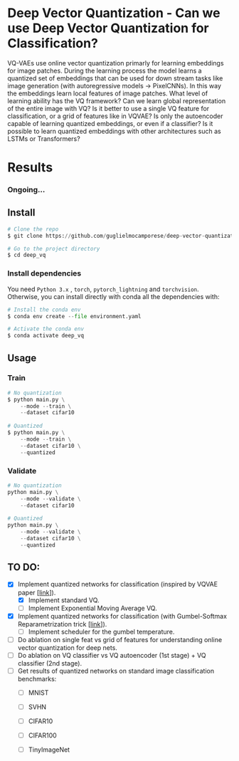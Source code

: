 # Deep Vector Quantization - Can we use Deep Vector Quantization for Classification?

VQ-VAEs use online vector quantization primarly for learning embeddings for image patches. During the learning process the model learns a quantized set of embeddings that can be used for down stream tasks like image generation (with autoregressive models -> PixelCNNs). In this way the embeddings learn local features of image patches. 
What level of learning ability has the VQ framework?
Can we learn global representation of the entire image with VQ?
Is it better to use a single VQ feature for classification, or a grid of features like in VQVAE?
Is only the autoencoder capable of learning quantized embeddings, or even if a classifier?
Is it possible to learn quantized embeddings with other architectures such as LSTMs or Transformers?

# Results

### Ongoing...
 
  ## Install
```python
# Clone the repo
$ git clone https://github.com/guglielmocamporese/deep-vector-quantization.git deep_vq

# Go to the project directory
$ cd deep_vq
```

### Install dependencies
You need `Python 3.x` , `torch`, `pytorch_lightning` and `torchvision`.  Otherwise, you can install directly with conda all the dependencies with:
```python
# Install the conda env
$ conda env create --file environment.yaml

# Activate the conda env
$ conda activate deep_vq
```

  ## Usage
  ### Train

```python
# No quantization
$ python main.py \
    --mode --train \
    --dataset cifar10
  
# Quantized
$ python main.py \
    --mode --train \
    --dataset cifar10 \
    --quantized
```

  ### Validate
```python
# No quantization
python main.py \
    --mode --validate \
    --dataset cifar10
  
# Quantized
python main.py \
    --mode --validate \
    --dataset cifar10 \
    --quantized
```

## TO DO:

* [x] Implement quantized networks for classification (inspired by VQVAE paper [[link](https://arxiv.org/abs/1711.00937)]).
  * [x] Implement standard VQ.
  * [ ] Implement Exponential Moving Average VQ.
* [x] Implement quantized networks for classification (with Gumbel-Softmax Reparametrization trick [[link](https://arxiv.org/pdf/1611.01144.pdf])]).
  * [ ] Implement scheduler for the gumbel temperature.
* [ ] Do ablation on single feat vs grid of features for understanding online vector quantization for deep nets.
* [ ] Do ablation on VQ classifier vs VQ autoencoder (1st stage) + VQ classifier (2nd stage).
* [ ] Get results of quantized networks on standard image classification benchmarks:
  * [ ] MNIST
  * [ ] SVHN
  * [ ] CIFAR10
  * [ ] CIFAR100
  * [ ] TinyImageNet

